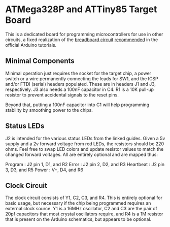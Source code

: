# ATMega328P and ATTiny85 Target Board

This is a dedicated board for programming microcontrollers for use in other circuits, a fixed
realization of the [breadboard circuit](https://www.arduino.cc/en/Tutorial/ArduinoToBreadboard)
[recommended](https://www.arduino.cc/en/Tutorial/ArduinoISP) in the official Arduino tutorials.

## Minimal Components

Minimal operation just requires the socket for the target chip, a power switch or a wire
permanently connecting the leads for SW1, and the ICSP and/or FTDI (serial) headers populated.
These are in headers J1 and J3, respectively. J3 also needs a 100nF capacitor in C4. R1 is a
10K pull-up resistor to prevent accidental signals to the reset pins.

Beyond that, putting a 100nF capacitor into C1 will help programming stability by smoothing
power to the chips.

## Status LEDs

J2 is intended for the various status LEDs from the linked guides. Given a 5v supply and a
2v forward voltage from red LEDs, the resistors should be 220 ohms. Feel free to swap LED
colors and update resistor values to match the changed forward voltages. All are entirely
optional and are mapped thus:

Program
: J2 pin 1, D1, and R2
Error
: J2 pin 2, D2, and R3
Heartbeat
: J2 pin 3, D3, and R5
Power
: V+, D4, and R6

## Clock Circuit

The clock circuit consists of Y1, C2, C3, and R4. This is entirely optional for basic usage,
but necessary if the chip being programmed requires an external clock source. Y1 is a 16MHz
oscillator, C2 and C3 are the pair of 20pf capacitors that most crystal oscillators require,
and R4 is a 1M resistor that is present on the Arduino schematics, but appears to be optional.


